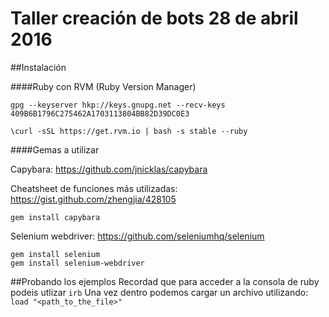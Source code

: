 # Taller creación de bots 28 de abril 2016 
##Instalación

####Ruby con RVM (Ruby Version Manager)
```
gpg --keyserver hkp://keys.gnupg.net --recv-keys 409B6B1796C275462A1703113804BB82D39DC0E3
```
```
\curl -sSL https://get.rvm.io | bash -s stable --ruby
```

####Gemas a utilizar

Capybara: https://github.com/jnicklas/capybara

Cheatsheet de funciones más utilizadas: https://gist.github.com/zhengjia/428105
```
gem install capybara
```

Selenium webdriver: https://github.com/seleniumhq/selenium
```
gem install selenium
gem install selenium-webdriver
```

##Probando los ejemplos
Recordad que para acceder a la consola de ruby podeis utlizar `irb`
Una vez dentro podemos cargar un archivo utilizando: `load "<path_to_the_file>"`
